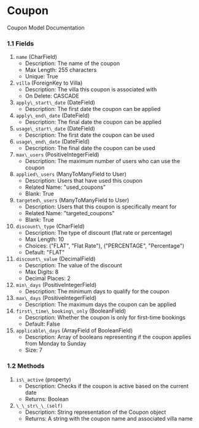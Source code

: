 # Coupon   
Coupon Model Documentation   
### 1.1 Fields   
1. `name` (CharField)   
    - Description: The name of the coupon   
    - Max Length: 255 characters   
    - Unique: True   
2. `villa` (ForeignKey to Villa)   
    - Description: The villa this coupon is associated with   
    - On Delete: CASCADE   
3. `apply\_start\_date` (DateField)   
    - Description: The first date the coupon can be applied   
4. `apply\_end\_date` (DateField)   
    - Description: The final date the coupon can be applied   
5. `usage\_start\_date` (DateField)   
    - Description: The first date the coupon can be used   
6. `usage\_end\_date` (DateField)   
    - Description: The final date the coupon can be used   
7. `max\_users` (PositiveIntegerField)   
    - Description: The maximum number of users who can use the coupon   
8. `applied\_users` (ManyToManyField to User)   
    - Description: Users that have used this coupon   
    - Related Name: "used\_coupons"   
    - Blank: True   
9. `targeted\_users` (ManyToManyField to User)   
    - Description: Users that this coupon is specifically meant for   
    - Related Name: "targeted\_coupons"   
    - Blank: True   
10. `discount\_type` (CharField)   
    - Description: The type of discount (flat rate or percentage)   
    - Max Length: 10   
    - Choices: ("FLAT", "Flat Rate"), ("PERCENTAGE", "Percentage")   
    - Default: "FLAT"   
11. `discount\_value` (DecimalField)   
    - Description: The value of the discount   
    - Max Digits: 8   
    - Decimal Places: 2   
12. `min\_days` (PositiveIntegerField)   
    - Description: The minimum days to qualify for the coupon   
13. `max\_days` (PositiveIntegerField)   
    - Description: The maximum days the coupon can be applied   
14. `first\_time\_booking\_only` (BooleanField)   
    - Description: Whether the coupon is only for first-time bookings   
    - Default: False   
15. `applicable\_days` (ArrayField of BooleanField)   
    - Description: Array of booleans representing if the coupon applies from Monday to Sunday   
    - Size: 7   
   
### 1.2 Methods   
1. `is\_active` (property)   
    - Description: Checks if the coupon is active based on the current date   
    - Returns: Boolean   
2. `\_\_str\_\_(self)`   
    - Description: String representation of the Coupon object   
    - Returns: A string with the coupon name and associated villa name   
